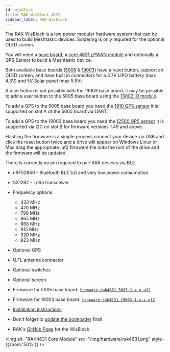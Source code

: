```yaml
---
id: wisBlock
title: RAK WisBlock 4631
sidebar_label: RAK WisBlock
---
```


The RAK WisBlock is a low power modular hardware system that can be used to build Meshtastic devices. Soldering is only required for the optional OLED screen.

You will need a [base board](https://store.rakwireless.com/collections/wisblock-base), a [core 4631 LPWAN module](https://store.rakwireless.com/collections/wisblock-core/products/rak4631-lpwan-node) and optionally a GPS Sensor to build a Meshtastic device.

Both available base boards ([5005](https://store.rakwireless.com/collections/wisblock-base/products/rak5005-o-base-board) & [19003](https://store.rakwireless.com/collections/wisblock-base/products/wisblock-base-board-rak19003)) have a reset button, support an OLED screen, and have built in connectors for a 3.7V LIPO battery (max 4.3V) and 5V Solar panel (max 5.5V)

A user button is not possible with the 19003 base board, it may be possible to add a user button to the 5005 base board using the [13002 IO module](https://store.rakwireless.com/collections/wisblock-interface/products/adapter-module-rak13002).

To add a GPS to the 5005 base board you need the [1910 GPS sensor](https://store.rakwireless.com/collections/wisblock-sensor/products/rak1910-max-7q-gnss-location-sensor) it is supported on slot A of the 5005 board via UART.

To add a GPS to the 19003 base board you need the [12500 GPS sensor](https://store.rakwireless.com/products/wisblock-gnss-location-module-rak12500) it is supported via I2C on slot B for firmware versions 1.49 and above.

Flashing the firmware is a simple process connect your device via USB and click the reset button twice and a drive will appear on Windows Linux or Mac drag the appropriate .uf2 firmware file onto the root of the drive and the firmware will be updated.

There is currently no pin required to pair RAK devices via BLE.

- nRF52840 - Bluetooth BLE 5.0 and very low power consumption
- SX1262 - LoRa transceiver
- Frequency options:
  - 433 MHz
  - 470 MHz
  - 799 MHz
  - 865 MHz
  - 868 MHz
  - 915 MHz
  - 920 MHz
  - 923 MHz
- Optional GPS
- U.FL antenna connector
- Optional switches
- Optional screen

- Firmware for 5005 base board: [`firmware-rak4631_5005-1.x.x.uf2`](https://meshtastic.org/firmware)
- Firmware for 19003 base board: [`firmware-rak4631_19003-1.x.x.uf2`](https://meshtastic.org/firmware)
- [Installation instructions](https://docs.rakwireless.com/Product-Categories/WisBlock/RAK4631/Quickstart/#rak4631-lora-mesh-via-meshtastic)
- Don't forget to [update the bootloader](https://docs.rakwireless.com/Product-Categories/WisBlock/RAK4631/Quickstart/#updating-the-bootloader) first!
- RAK's [GitHub Page](https://github.com/RAKWireless/WisBlock) for the WisBlock

<img alt="RAK4631 Core Module" src="/img/hardware/rak4631.png" style={{zoom:'50%'}} />
